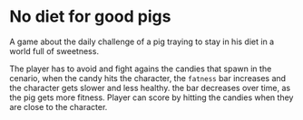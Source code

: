 # No diet for good pigs

A game about the daily challenge of a pig traying to stay in his diet in a world full of sweetness.

The player has to avoid and fight agains the candies that spawn in the cenario, when the candy hits the character, the `fatness` bar increases and the character gets slower and less healthy. the bar decreases over time, as the pig gets more fitness. Player can score by hitting the candies when they are close to the character.
